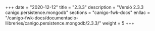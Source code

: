 +++
date        = "2020-12-12"
title       = "2.3.3"
description = "Versió 2.3.3 canigo.persistence.mongodb"
sections    = "canigo-fwk-docs"
enllac		= "/canigo-fwk-docs/documentacio-llibreries/canigo.persistence.mongodb/2.3.3/"
weight		= 5
+++
